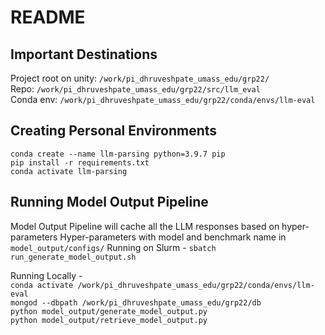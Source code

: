 # README

## Important Destinations
Project root on unity: `/work/pi_dhruveshpate_umass_edu/grp22/` <br />
Repo: `/work/pi_dhruveshpate_umass_edu/grp22/src/llm_eval` <br />
Conda env: `/work/pi_dhruveshpate_umass_edu/grp22/conda/envs/llm-eval` <br />

## Creating Personal Environments
`conda create --name llm-parsing python=3.9.7 pip` <br />
`pip install -r requirements.txt` <br />
`conda activate llm-parsing` <br />

## Running Model Output Pipeline
Model Output Pipeline will cache all the LLM responses based on hyper-parameters
Hyper-parameters with model and benchmark name in `model_output/configs/`
Running on Slurm - `sbatch run_generate_model_output.sh`

Running Locally - <br />
`conda activate /work/pi_dhruveshpate_umass_edu/grp22/conda/envs/llm-eval` <br />
`mongod --dbpath /work/pi_dhruveshpate_umass_edu/grp22/db` <br />
`python model_output/generate_model_output.py` <br />
`python model_output/retrieve_model_output.py` <br />





